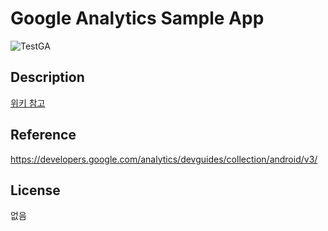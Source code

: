 Google Analytics Sample App
===========================


![TestGA](https://lh4.googleusercontent.com/-S_1b26zR36k/Ut6SSfGuI6I/AAAAAAAAFsA/8OlFt5eRSmA/w1281-h768-no/device-2014-01-22-002814.png)


Description
-----------

[위키 참고](https://github.com/importre/TestGA/wiki/Google-Analytics-Sample-App)


Reference
---------

https://developers.google.com/analytics/devguides/collection/android/v3/


License
-------

없음
